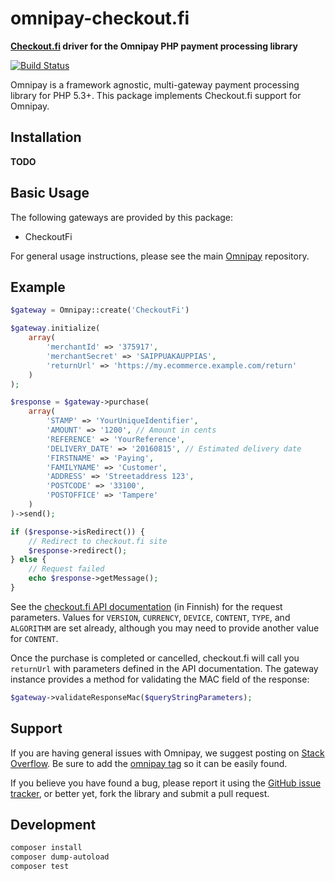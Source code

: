 # omnipay-checkout.fi

**[Checkout.fi](http://www.checkout.fi/) driver for the Omnipay PHP payment processing library**

[![Build Status](https://travis-ci.org/vesse/omnipay-checkout.fi.png?branch=master)](https://travis-ci.org/vesse/omnipay-checkout.fi)

Omnipay is a framework agnostic, multi-gateway payment processing library for PHP 5.3+. This package implements Checkout.fi support for Omnipay.

## Installation

**TODO**

## Basic Usage

The following gateways are provided by this package:

* CheckoutFi

For general usage instructions, please see the main [Omnipay](https://github.com/thephpleague/omnipay) repository.

## Example

```php
$gateway = Omnipay::create('CheckoutFi')

$gateway.initialize(
    array(
        'merchantId' => '375917',
        'merchantSecret' => 'SAIPPUAKAUPPIAS',
        'returnUrl' => 'https://my.ecommerce.example.com/return'
    )
);

$response = $gateway->purchase(
    array(
        'STAMP' => 'YourUniqueIdentifier',
        'AMOUNT' => '1200', // Amount in cents
        'REFERENCE' => 'YourReference',
        'DELIVERY_DATE' => '20160815', // Estimated delivery date
        'FIRSTNAME' => 'Paying',
        'FAMILYNAME' => 'Customer',
        'ADDRESS' => 'Streetaddress 123',
        'POSTCODE' => '33100',
        'POSTOFFICE' => 'Tampere'
    )
)->send();

if ($response->isRedirect()) {
    // Redirect to checkout.fi site
    $response->redirect();
} else {
    // Request failed
    echo $response->getMessage();
}
```

See the [checkout.fi API documentation](http://www.checkout.fi/materiaalit/tekninen-materiaali/) (in Finnish) for the request parameters. Values for `VERSION`, `CURRENCY`, `DEVICE`, `CONTENT`, `TYPE`, and `ALGORITHM` are set already, although you may need to provide another value for `CONTENT`.

Once the purchase is completed or cancelled, checkout.fi will call you `returnUrl` with parameters defined in the API documentation. The gateway instance provides a method for validating the MAC field of the response:

```php
$gateway->validateResponseMac($queryStringParameters);
```

## Support

If you are having general issues with Omnipay, we suggest posting on [Stack Overflow](http://stackoverflow.com/). Be sure to add the [omnipay tag](http://stackoverflow.com/questions/tagged/omnipay) so it can be easily found.

If you believe you have found a bug, please report it using the [GitHub issue tracker](https://github.com/vesse/omnipay-checkout.fi/issues), or better yet, fork the library and submit a pull request.

## Development

```bash
composer install
composer dump-autoload
composer test
```

